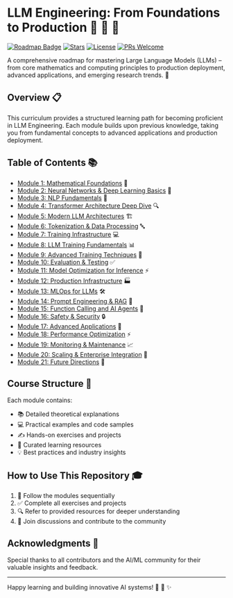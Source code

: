 # LLM Engineering: From Foundations to Production 🚀 🤖 🧠

[![Roadmap Badge](https://img.shields.io/badge/Roadmap-Complete-brightgreen)](https://img.shields.io/badge/Roadmap-Complete-brightgreen)
[![Stars](https://img.shields.io/github/stars/mshojaei77/LLMs-Journey?style=social)](https://github.com/yourusername/llm-engineering)
[![License](https://img.shields.io/badge/License-MIT-blue.svg)](https://opensource.org/licenses/MIT)
[![PRs Welcome](https://img.shields.io/badge/PRs-welcome-brightgreen.svg)](http://makeapullrequest.com)

A comprehensive roadmap for mastering Large Language Models (LLMs) – from core mathematics and computing principles to production deployment, advanced applications, and emerging research trends. 🎯

## Overview 📋
This curriculum provides a structured learning path for becoming proficient in LLM Engineering. Each module builds upon previous knowledge, taking you from fundamental concepts to advanced applications and production deployment.

## Table of Contents 📚
- [Module 1: Mathematical Foundations](1_Mathematical_Foundations.md) 🧮
- [Module 2: Neural Networks & Deep Learning Basics](2_Neural_Networks_Deep_Learning_Basics.md) 🔄
- [Module 3: NLP Fundamentals](3_NLP_Fundamentals.md) 📝
- [Module 4: Transformer Architecture Deep Dive](4_Transformer_Architecture_Deep_Dive.md) 🔍
- [Module 5: Modern LLM Architectures](5_Modern_LLM_Architectures.md) 🏗️
- [Module 6: Tokenization & Data Processing](6_Tokenization_Data_Processing.md) 🔤
- [Module 7: Training Infrastructure](7_Training_Infrastructure.md) 💻
- [Module 8: LLM Training Fundamentals](8_LLM_Training_Fundamentals.md) 📊
- [Module 9: Advanced Training Techniques](9_Advanced_Training_Techniques.md) 🔬
- [Module 10: Evaluation & Testing](10_Evaluation_Testing.md) ✅
- [Module 11: Model Optimization for Inference](11_Model_Optimization_Inference.md) ⚡
- [Module 12: Production Infrastructure](12_Production_Infrastructure.md) 🏭
- [Module 13: MLOps for LLMs](13_MLOps_LLMs.md) 🛠️
- [Module 14: Prompt Engineering & RAG](14_Prompt_Engineering_RAG.md) 💭
- [Module 15: Function Calling and AI Agents](15_Function_Calling_AI_Agents.md) 🤖
- [Module 16: Safety & Security](16_Safety_Security.md) 🔒
- [Module 17: Advanced Applications](17_Advanced_Applications.md) 🚀
- [Module 18: Performance Optimization](18_Performance_Optimization.md) ⚡
- [Module 19: Monitoring & Maintenance](19_Monitoring_Maintenance.md) 📈
- [Module 20: Scaling & Enterprise Integration](20_Scaling_Enterprise_Integration.md) 🏢
- [Module 21: Future Directions](21_Future_Directions.md) 🔮

## Course Structure 📖
Each module contains:
- 📚 Detailed theoretical explanations
- 💻 Practical examples and code samples
- ✍️ Hands-on exercises and projects
- 🔗 Curated learning resources
- 💡 Best practices and industry insights

## How to Use This Repository 🎓
1. 👣 Follow the modules sequentially
2. ✅ Complete all exercises and projects
3. 🔍 Refer to provided resources for deeper understanding
4. 💬 Join discussions and contribute to the community

## Acknowledgments 🙏
Special thanks to all contributors and the AI/ML community for their valuable insights and feedback.

---

Happy learning and building innovative AI systems! 🎉 🌟 ✨
